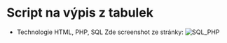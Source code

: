# Script na výpis z tabulek
- Technologie HTML, PHP, SQL
  Zde screenshot ze stránky: ![SQL_PHP](https://user-images.githubusercontent.com/81717582/162803578-46454fa0-3854-4486-8d26-b218582d5b4c.png)
  
